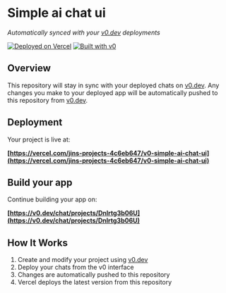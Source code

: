 # Simple ai chat ui

*Automatically synced with your [v0.dev](https://v0.dev) deployments*

[![Deployed on Vercel](https://img.shields.io/badge/Deployed%20on-Vercel-black?style=for-the-badge&logo=vercel)](https://vercel.com/jins-projects-4c6eb647/v0-simple-ai-chat-ui)
[![Built with v0](https://img.shields.io/badge/Built%20with-v0.dev-black?style=for-the-badge)](https://v0.dev/chat/projects/Dnlrtg3b06U)

## Overview

This repository will stay in sync with your deployed chats on [v0.dev](https://v0.dev).
Any changes you make to your deployed app will be automatically pushed to this repository from [v0.dev](https://v0.dev).

## Deployment

Your project is live at:

**[https://vercel.com/jins-projects-4c6eb647/v0-simple-ai-chat-ui](https://vercel.com/jins-projects-4c6eb647/v0-simple-ai-chat-ui)**

## Build your app

Continue building your app on:

**[https://v0.dev/chat/projects/Dnlrtg3b06U](https://v0.dev/chat/projects/Dnlrtg3b06U)**

## How It Works

1. Create and modify your project using [v0.dev](https://v0.dev)
2. Deploy your chats from the v0 interface
3. Changes are automatically pushed to this repository
4. Vercel deploys the latest version from this repository